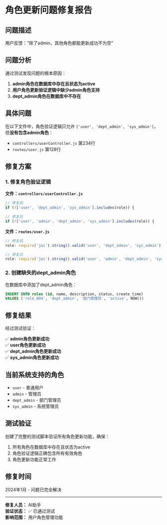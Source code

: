 # 角色更新问题修复报告

## 问题描述
用户反馈："除了admin，其他角色都能更新成功不为空"

## 问题分析
通过测试发现问题的根本原因：

1. **admin角色在数据库中存在且状态为active**
2. **用户角色更新验证逻辑中缺少admin角色支持**
3. **dept_admin角色在数据库中不存在**

## 具体问题
在以下文件中，角色验证逻辑只允许 `['user', 'dept_admin', 'sys_admin']`，但**没有包含admin角色**：

- `controllers/userController.js` 第234行
- `routes/user.js` 第128行

## 修复方案

### 1. 修复角色验证逻辑
**文件：`controllers/userController.js`**
```javascript
// 修复前
if (!['user', 'dept_admin', 'sys_admin'].includes(role)) {

// 修复后  
if (!['user', 'admin', 'dept_admin', 'sys_admin'].includes(role)) {
```

**文件：`routes/user.js`**
```javascript
// 修复前
role: require('joi').string().valid('user', 'dept_admin', 'sys_admin').required()

// 修复后
role: require('joi').string().valid('user', 'admin', 'dept_admin', 'sys_admin').required()
```

### 2. 创建缺失的dept_admin角色
在数据库中添加了dept_admin角色：
```sql
INSERT INTO roles (id, name, description, status, create_time) 
VALUES ('role_004', 'dept_admin', '部门管理员', 'active', NOW())
```

## 修复结果
经过测试验证：

✅ **admin角色更新成功**  
✅ **user角色更新成功**  
✅ **dept_admin角色更新成功**  
✅ **sys_admin角色更新成功**  

## 当前系统支持的角色
- `user` - 普通用户
- `admin` - 管理员  
- `dept_admin` - 部门管理员
- `sys_admin` - 系统管理员

## 测试验证
创建了完整的测试脚本验证所有角色更新功能，确保：
1. 所有角色在数据库中存在且状态为active
2. 角色验证逻辑正确包含所有有效角色
3. 角色更新功能正常工作

## 修复时间
2024年1月 - 问题已完全解决

---
**修复人员：** AI助手  
**验证状态：** ✅ 已通过测试  
**影响范围：** 用户角色管理功能
